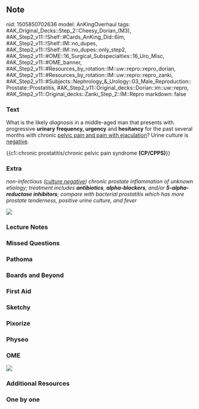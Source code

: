 ## Note
nid: 1505850702636
model: AnKingOverhaul
tags: #AK_Original_Decks::Step_2::Cheesy_Dorian_(M3), #AK_Step2_v11::!Shelf::#Cards_AnKing_Did::6im, #AK_Step2_v11::!Shelf::IM::no_dupes, #AK_Step2_v11::!Shelf::IM::no_dupes::only_step2, #AK_Step2_v11::#OME::16_Surgical_Subspecialties::16_Uro_Misc, #AK_Step2_v11::#OME_banner, #AK_Step2_v11::#Resources_by_rotation::IM::uw::repro::repro_dorian, #AK_Step2_v11::#Resources_by_rotation::IM::uw::repro::repro_zanki, #AK_Step2_v11::#Subjects::Nephrology_&_Urology::03_Male_Reproduction::Prostate::Prostatitis, #AK_Step2_v11::Original_decks::Dorian::im::uw::repro, #AK_Step2_v11::Original_decks::Zanki_Step_2::IM::Repro
markdown: false

### Text
What is the likely <i>diagnosis</i> in a middle-aged man that
presents with progressive <b>urinary</b> <b>frequency, urgency</b>
and <b>hesitancy</b> for the past several months with chronic
<u>pelvic pain and pain with ejaculation</u>? Urine culture is
<u>negative</u>.
<div>
  {{c1::chronic prostatitis/chronic pelvic pain syndrome
  <b>(CP/CPPS)</b>}}
</div>

### Extra
<i>non-infectious (<u>culture negative</u>) chronic prostate
inflammation of unknown etiology; treatment includes
<b>antibiotics</b>, <b>alpha-blockers</b>, and/or
<b>5-alpha-reductase inhibitors</b>; compare with bacterial
prostatitis which has more prostate tenderness, positive urine
culture, and fever</i>
<div>
  <div>
    <i><img src="zzz.png"></i>
  </div>
</div>

### Lecture Notes


### Missed Questions


### Pathoma


### Boards and Beyond


### First Aid


### Sketchy


### Pixorize


### Physeo


### OME
<div class="ome-widget">
  <a href="https://onlinemeded.org?ref=anki"><img src=
  "_OME_AnkiFlashcards_General_3.png"></a>
</div>

### Additional Resources


### One by one


